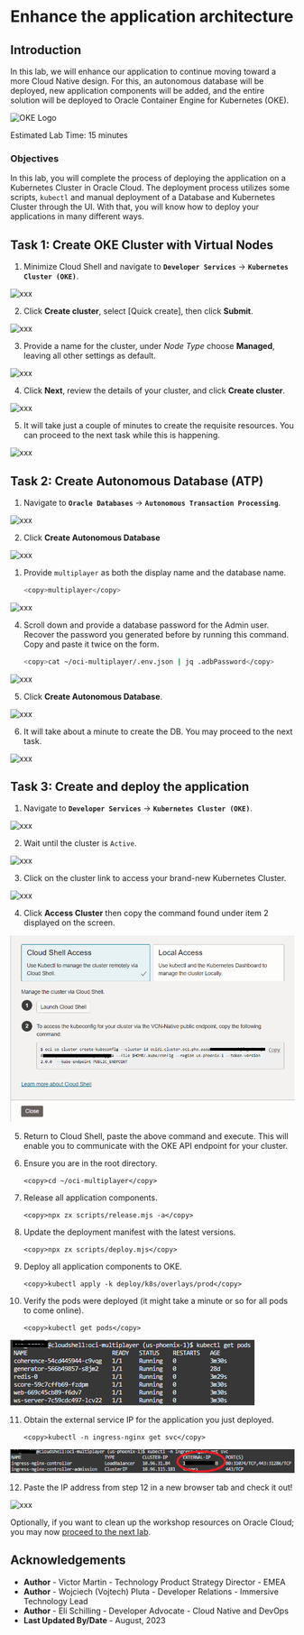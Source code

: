 # Enhance the application architecture

## Introduction
In this lab, we will enhance our application to continue moving toward a more Cloud Native design. For this, an autonomous database will be deployed, new application components will be added, and the entire solution will be deployed to Oracle Container Engine for Kubernetes (OKE).

![OKE Logo](images/oke.png)

Estimated Lab Time: 15 minutes

### Objectives

In this lab, you will complete the process of deploying the application on a Kubernetes Cluster in Oracle Cloud. The deployment process utilizes some scripts, `kubectl` and manual deployment of a Database and Kubernetes Cluster through the UI. With that, you will know how to deploy your applications in many different ways.

## Task 1: Create OKE Cluster with Virtual Nodes

1. Minimize Cloud Shell and navigate to **`Developer Services`** -> **`Kubernetes Cluster (OKE)`**.

  ![xxx](./images/xxx.png)

2. Click **Create cluster**, select [Quick create], then click **Submit**.

  ![xxx](./images/xxx.png)

3. Provide a name for the cluster, under _Node Type_ choose **Managed**, leaving all other settings as default.

  ![xxx](./images/xxx.png)

4. Click **Next**, review the details of your cluster, and click **Create cluster**.

  ![xxx](./images/xxx.png)

5. It will take just a couple of minutes to create the requisite resources. You can proceed to the next task while this is happening.

  ![xxx](./images/xxx.png)

## Task 2: Create Autonomous Database (ATP)

1. Navigate to **`Oracle Databases`** -> **`Autonomous Transaction Processing`**.

  ![xxx](./images/xxx.png)

2. Click **Create Autonomous Database**

  ![xxx](./images/xxx.png)

1. Provide `multiplayer` as both the display name and the database name.

    ```bash
    <copy>multiplayer</copy>
    ```

  ![xxx](./images/xxx.png)

4. Scroll down and provide a database password for the Admin user. Recover the password you generated before by running this command. Copy and paste it twice on the form.

    ```bash
    <copy>cat ~/oci-multiplayer/.env.json | jq .adbPassword</copy>
    ```

  ![xxx](./images/xxx.png)

5. Click **Create Autonomous Database**.

  ![xxx](./images/xxx.png)

6. It will take about a minute to create the DB. You may proceed to the next task.

  ![xxx](./images/xxx.png)

## Task 3: Create and deploy the application

1. Navigate to **`Developer Services`** -> **`Kubernetes Cluster (OKE)`**.

  ![xxx](./images/xxx.png)

2. Wait until the cluster is `Active`.

  ![xxx](./images/xxx.png)

3. Click on the cluster link to access your brand-new Kubernetes Cluster.

  ![xxx](./images/xxx.png)

4. Click **Access Cluster** then copy the command found under item 2 displayed on the screen.

  ![Cluster Access](images/cluster-access.png)

5. Return to Cloud Shell, paste the above command and execute. This will enable you to communicate with the OKE API endpoint for your cluster.

6. Ensure you are in the root directory.

    ```
    <copy>cd ~/oci-multiplayer</copy>
    ```

7. Release all application components.

    ```
    <copy>npx zx scripts/release.mjs -a</copy>
    ```

8. Update the deployment manifest with the latest versions.

    ```
    <copy>npx zx scripts/deploy.mjs</copy>
    ```

9. Deploy all application components to OKE.

    ```
    <copy>kubectl apply -k deploy/k8s/overlays/prod</copy>
    ```

10. Verify the pods were deployed (it might take a minute or so for all pods to come online).

    ```
    <copy>kubectl get pods</copy>
    ```

  ![Get Pods](images/get_pods.png)

11. Obtain the external service IP for the application you just deployed.

    ```
    <copy>kubectl -n ingress-nginx get svc</copy>
    ```

  ![Get Ingress Service](images/ext_svc_ip.png)

12. Paste the IP address from step 12 in a new browser tab and check it out!

  ![xxx](./images/xxx.png)

Optionally, if you want to clean up the workshop resources on Oracle Cloud; you may now [proceed to the next lab](#next).

## Acknowledgements

* **Author** - Victor Martin - Technology Product Strategy Director - EMEA
* **Author** - Wojciech (Vojtech) Pluta - Developer Relations - Immersive Technology Lead
* **Author** - Eli Schilling - Developer Advocate - Cloud Native and DevOps
* **Last Updated By/Date** - August, 2023
